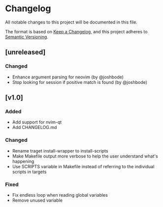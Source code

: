 # Changelog
All notable changes to this project will be documented in this file.

The format is based on [Keep a Changelog](https://keepachangelog.com/en/1.0.0/),
and this project adheres to [Semantic Versioning](https://semver.org/spec/v2.0.0.html).

## [unreleased]
### Changed
- Enhance argument parsing for neovim (by @joshbode)
- Stop looking for session if positive match is found (by @joshbode)

## [v1.0]
### Added
- Add support for nvim-qt
- Add CHANGELOG.md

### Changed
- Rename traget install-wrapper to install-scripts
- Make Makefile output more verbose to help the user understand what's
  happening
- Use SCRIPTS variable in Makefile instead of referring to the
  individual scripts in targets

### Fixed
- Fix endless loop when reading global variables
- Remove unused variable
